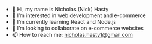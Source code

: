 - 👋 Hi, my name is Nicholas (Nick) Hasty
- 👀 I’m interested in web development and e-commerce
- 🌱 I’m currently learning React and Node.js
- 💞️ I’m looking to collaborate on e-commerce websites
- 📫 How to reach me: nicholas.hasty1@gmail.com

<!---
njhasty/njhasty is a ✨ special ✨ repository because its `README.md` (this file) appears on your GitHub profile.
You can click the Preview link to take a look at your changes.
--->
